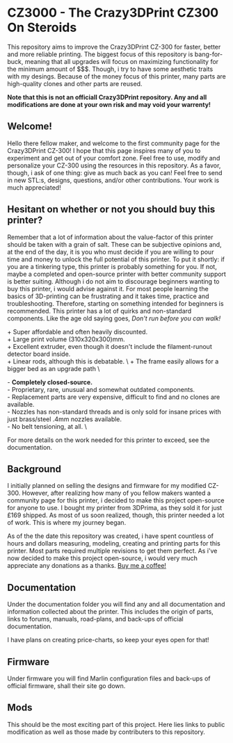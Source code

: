 # CZ3000 - The Crazy3DPrint CZ300 On Steroids

This repository aims to improve the Crazy3DPrint CZ-300 for faster, better and more reliable printing. The biggest focus of this repository is bang-for-buck, meaning that all upgrades will focus on maximizing functionality for the minimum amount of $$$. Though, i try to have some aesthetic traits with my desings. Because of the money focus of this printer, many parts are high-quality clones and other parts are reused. 

**Note that this is not an officiall Crazy3DPrint repository. Any and all modifications are done at your own risk and may void your warrenty!**

## Welcome!

Hello there fellow maker, and welcome to the first community page for the Crazy3DPrint CZ-300! I hope that this page inspires many of you to experiment and get out of your comfort zone. Feel free to use, modify and personalize your CZ-300 using the resources in this repository. As a favor, though, i ask of one thing: give as much back as you can! Feel free to send in new STL:s, designs, questions, and/or other contributions. Your work is much appreciated! 

## Hesitant on whether or not you should buy this printer? 

Remember that a lot of information about the value-factor of this printer should be taken with a grain of salt. These can be subjective opinions and, at the end of the day, it is you who must decide if you are willing to pour time and money to unlock the full potential of this printer. To put it shortly: if you are a tinkering type, this printer is probably something for you. If not, maybe a completed and open-source printer with better community support is better suiting. Although i do not aim to discourage beginners wanting to buy this printer, i would advise against it. For most people learning the basics of 3D-printing can be frustrating and it takes time, practice and troubleshooting. Therefore, starting on something intended for beginners is recommended. This printer has a lot of quirks and non-standard components. Like the age old saying goes, *Don't run before you can walk!*
 
\+ Super affordable and often heavily discounted. \
\+ Large print volume (310x320x300)mm. \
\+ Excellent extruder, even though it doesn't include the filament-runout detector board inside. \
\+ Linear rods, although this is debatable. \ 
\+ The frame easily allows for a bigger bed as an upgrade path \

\- **Completely closed-source.** \
\- Proprietary, rare, unusual and somewhat outdated components. \
\- Replacement parts are very expensive, difficult to find and no clones are available. \
\- Nozzles has non-standard threads and is only sold for insane prices with just brass/steel .4mm nozzles available. \
\- No belt tensioning, at all. \

For more details on the work needed for this printer to exceed, see the documentation. 

## Background

I initially planned on selling the designs and firmware for my modified CZ-300. However, after realizing how many of you fellow makers wanted a community page for this printer, i decided to make this project open-source for anyone to use. I bought my printer from 3DPrima, as they sold it for just £169 shipped. As most of us soon realized, though, this printer needed a lot of work. This is where my journey began. 

As of the the date this repository was created, i have spent countless of hours and dollars measuring, modeling, creating and printing parts for this printer. Most parts required multiple revisions to get them perfect. As i've now decided to make this project open-source, i would very much appreciate any donations as a thanks. [Buy me a coffee!](https://paypal.me/navilhossain2)

## Documentation 

Under the documentation folder you will find any and all documentation and information collected about the printer. This includes the origin of parts, links to forums, manuals, road-plans, and back-ups of official documentation. 

I have plans on creating price-charts, so keep your eyes open for that! 

## Firmware

Under firmware you will find Marlin configuration files and back-ups of official firmware, shall their site go down. 

## Mods

This should be the most exciting part of this project. Here lies links to public modification as well as those made by contributers to this repository. 

